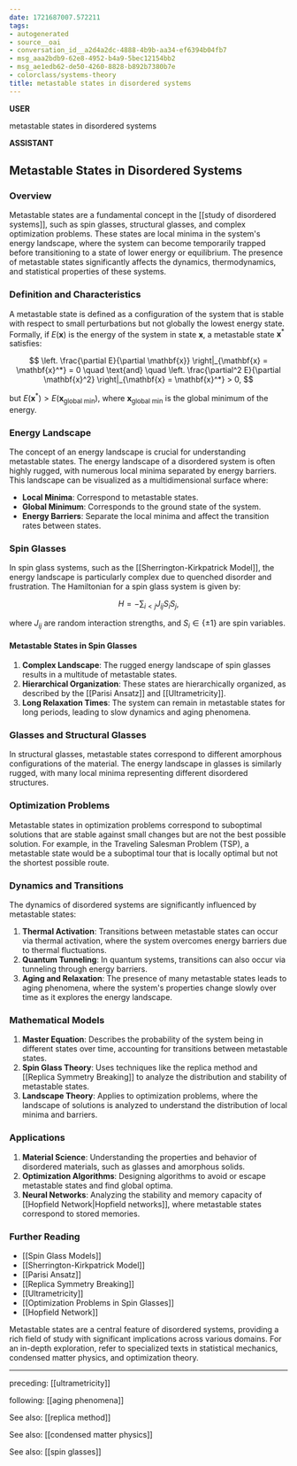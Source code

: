 ```yaml
---
date: 1721687007.572211
tags:
- autogenerated
- source__oai
- conversation_id__a2d4a2dc-4888-4b9b-aa34-ef6394b04fb7
- msg_aaa2bdb9-62e8-4952-b4a9-5bec12154bb2
- msg_ae1edb62-de50-4260-8828-b892b7380b7e
- colorclass/systems-theory
title: metastable states in disordered systems
---
```


**USER**

metastable states in disordered systems


**ASSISTANT**

## Metastable States in Disordered Systems

### Overview

Metastable states are a fundamental concept in the [[study of disordered systems]], such as spin glasses, structural glasses, and complex optimization problems. These states are local minima in the system's energy landscape, where the system can become temporarily trapped before transitioning to a state of lower energy or equilibrium. The presence of metastable states significantly affects the dynamics, thermodynamics, and statistical properties of these systems.

### Definition and Characteristics

A metastable state is defined as a configuration of the system that is stable with respect to small perturbations but not globally the lowest energy state. Formally, if $E(\mathbf{x})$ is the energy of the system in state $\mathbf{x}$, a metastable state $\mathbf{x}^*$ satisfies:

$$
\left. \frac{\partial E}{\partial \mathbf{x}} \right|_{\mathbf{x} = \mathbf{x}^*} = 0 \quad \text{and} \quad \left. \frac{\partial^2 E}{\partial \mathbf{x}^2} \right|_{\mathbf{x} = \mathbf{x}^*} > 0,
$$

but $E(\mathbf{x}^*) > E(\mathbf{x}_{\text{global min}})$, where $\mathbf{x}_{\text{global min}}$ is the global minimum of the energy.

### Energy Landscape

The concept of an energy landscape is crucial for understanding metastable states. The energy landscape of a disordered system is often highly rugged, with numerous local minima separated by energy barriers. This landscape can be visualized as a multidimensional surface where:

- **Local Minima**: Correspond to metastable states.
- **Global Minimum**: Corresponds to the ground state of the system.
- **Energy Barriers**: Separate the local minima and affect the transition rates between states.

### Spin Glasses

In spin glass systems, such as the [[Sherrington-Kirkpatrick Model]], the energy landscape is particularly complex due to quenched disorder and frustration. The Hamiltonian for a spin glass system is given by:

$$
H = -\sum_{i<j} J_{ij} S_i S_j,
$$

where $J_{ij}$ are random interaction strengths, and $S_i \in \{\pm 1\}$ are spin variables.

#### Metastable States in Spin Glasses

1. **Complex Landscape**: The rugged energy landscape of spin glasses results in a multitude of metastable states.
2. **Hierarchical Organization**: These states are hierarchically organized, as described by the [[Parisi Ansatz]] and [[Ultrametricity]].
3. **Long Relaxation Times**: The system can remain in metastable states for long periods, leading to slow dynamics and aging phenomena.

### Glasses and Structural Glasses

In structural glasses, metastable states correspond to different amorphous configurations of the material. The energy landscape in glasses is similarly rugged, with many local minima representing different disordered structures.

### Optimization Problems

Metastable states in optimization problems correspond to suboptimal solutions that are stable against small changes but are not the best possible solution. For example, in the Traveling Salesman Problem (TSP), a metastable state would be a suboptimal tour that is locally optimal but not the shortest possible route.

### Dynamics and Transitions

The dynamics of disordered systems are significantly influenced by metastable states:

1. **Thermal Activation**: Transitions between metastable states can occur via thermal activation, where the system overcomes energy barriers due to thermal fluctuations.
2. **Quantum Tunneling**: In quantum systems, transitions can also occur via tunneling through energy barriers.
3. **Aging and Relaxation**: The presence of many metastable states leads to aging phenomena, where the system's properties change slowly over time as it explores the energy landscape.

### Mathematical Models

1. **Master Equation**: Describes the probability of the system being in different states over time, accounting for transitions between metastable states.
2. **Spin Glass Theory**: Uses techniques like the replica method and [[Replica Symmetry Breaking]] to analyze the distribution and stability of metastable states.
3. **Landscape Theory**: Applies to optimization problems, where the landscape of solutions is analyzed to understand the distribution of local minima and barriers.

### Applications

1. **Material Science**: Understanding the properties and behavior of disordered materials, such as glasses and amorphous solids.
2. **Optimization Algorithms**: Designing algorithms to avoid or escape metastable states and find global optima.
3. **Neural Networks**: Analyzing the stability and memory capacity of [[Hopfield Network|Hopfield networks]], where metastable states correspond to stored memories.

### Further Reading

- [[Spin Glass Models]]
- [[Sherrington-Kirkpatrick Model]]
- [[Parisi Ansatz]]
- [[Replica Symmetry Breaking]]
- [[Ultrametricity]]
- [[Optimization Problems in Spin Glasses]]
- [[Hopfield Network]]

Metastable states are a central feature of disordered systems, providing a rich field of study with significant implications across various domains. For an in-depth exploration, refer to specialized texts in statistical mechanics, condensed matter physics, and optimization theory.


---

preceding: [[ultrametricity]]  


following: [[aging phenomena]]

See also: [[replica method]]


See also: [[condensed matter physics]]


See also: [[spin glasses]]